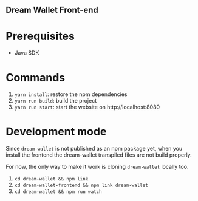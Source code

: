 ## Dream Wallet Front-end

# Prerequisites
* Java SDK

# Commands

1. `yarn install`: restore the npm dependencies
2. `yarn run build`: build the project
3. `yarn run start`: start the website on http://localhost:8080

# Development mode

Since `dream-wallet` is not published as an npm package yet, when you install the frontend the dream-wallet transpiled files are not build properly.

For now, the only way to make it work is cloning `dream-wallet` locally too.

1. `cd dream-wallet && npm link`
2. `cd dream-wallet-frontend && npm link dream-wallet`
3. `cd dream-wallet && npm run watch`
